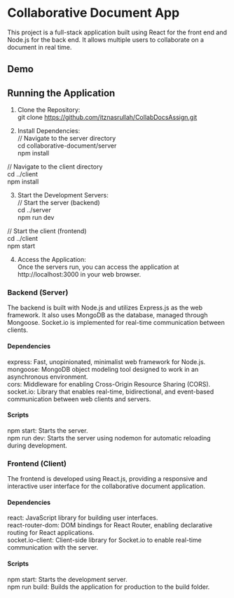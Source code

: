 # Collaborative Document App
This project is a full-stack application built using React for the front end and Node.js for the back end. It allows multiple users to collaborate on a document in real time.

## Demo

## Running the Application

1) Clone the Repository:\
git clone https://github.com/itznasrullah/CollabDocsAssign.git

2) Install Dependencies:\
// Navigate to the server directory\
cd collaborative-document/server\
npm install

// Navigate to the client directory\
cd ../client\
npm install

3) Start the Development Servers:\
// Start the server (backend)\
cd ../server\
npm run dev

// Start the client (frontend)\
cd ../client\
npm start

4) Access the Application:\
Once the servers run, you can access the application at http://localhost:3000 in your web browser.

### Backend (Server)
The backend is built with Node.js and utilizes Express.js as the web framework. It also uses MongoDB as the database, managed through Mongoose. Socket.io is implemented for real-time communication between clients.

#### Dependencies
express: Fast, unopinionated, minimalist web framework for Node.js.\
mongoose: MongoDB object modeling tool designed to work in an asynchronous environment.\
cors: Middleware for enabling Cross-Origin Resource Sharing (CORS).\
socket.io: Library that enables real-time, bidirectional, and event-based communication between web clients and servers.

#### Scripts
npm start: Starts the server.\
npm run dev: Starts the server using nodemon for automatic reloading during development.

### Frontend (Client)
The frontend is developed using React.js, providing a responsive and interactive user interface for the collaborative document application.

#### Dependencies
react: JavaScript library for building user interfaces.\
react-router-dom: DOM bindings for React Router, enabling declarative routing for React applications.\
socket.io-client: Client-side library for Socket.io to enable real-time communication with the server.

#### Scripts
npm start: Starts the development server.\
npm run build: Builds the application for production to the build folder.
